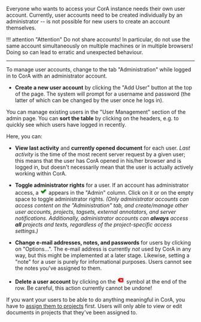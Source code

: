 Everyone who wants to access your CorA instance needs their own user account.
Currently, user accounts need to be created individually by an administrator
-- is not possible for new users to create an account themselves.

!!! attention "Attention"
    Do not share accounts!  In particular, do not use
    the same account simultaneously on multiple machines or in multiple
    browsers!  Doing so can lead to erratic and unexpected behaviour.

- - -

To manage user accounts, change to the tab "Administration" while logged in to
CorA with an administrator account.

+ **Create a new user account** by clicking the "Add User" button at the top of
  the page.  The system will prompt for a username and password (the latter of
  which can be changed by the user once he logs in).

You can manage existing users in the "User Management" section of the admin
page.  You can **sort the table** by clicking on the headers, e.g. to quickly
see which users have logged in recently.

Here, you can:

+ **View last activity** and **currently opened document** for each user. *Last
  activity* is the time of the most recent server request by a given user; this
  means that the user has CorA opened in his/her browser and is logged in, but
  doesn't necessarily mean that the user is actually actively
  working within CorA.

+ **Toggle administrator rights** for a user.  If an account has administrator
  access, a ![green checkmark](img/icon-checkmark.png) appears in the "Admin"
  column.  Click on it or on the empty space to toggle administrator rights.
  *(Only administrator accounts can access content on the "Administration" tab,
  and create/manage other user accounts, projects, tagsets, external annotators,
  and server notifications.  Additionally, administrator accounts can **always**
  access **all** projects and texts, regardless of the project-specific access
  settings.)*

+ **Change e-mail addresses, notes, and passwords** for users by clicking on
  "Options...".  The e-mail address is currently *not* used by CorA in any way,
  but this might be implemented at a later stage.  Likewise, setting a "note"
  for a user is purely for informational purposes.  Users cannot see the notes
  you've assigned to them.

+ **Delete a user account** by clicking on the ![red 'X'](img/icon-delete.png)
  symbol at the end of the row.  Be careful, this action currently cannot be
  undone!

If you want your users to be able to do anything meaningful in CorA, you have to
[assign them to projects](admin-projects.md) first.  Users will only able to
view or edit documents in projects that they've been assigned to.
